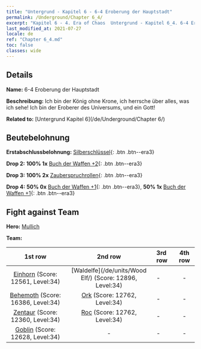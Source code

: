 ```yaml
---
title: "Untergrund - Kapitel 6 - 6-4 Eroberung der Hauptstadt"
permalink: /Underground/Chapter 6_4/
excerpt: "Kapitel 6 - 4. Era of Chaos  Untergrund - Kapitel 6_4. 6-4 Eroberung der Hauptstadt"
last_modified_at: 2021-07-27
locale: de
ref: "Chapter 6_4.md"
toc: false
classes: wide
---
```


## Details

 **Name:** 6-4 Eroberung der Hauptstadt

 **Beschreibung:** Ich bin der König ohne Krone, ich herrsche über alles, was ich sehe! Ich bin der Eroberer des Universums, und ein Gott!

 **Related to:** [Untergrund Kapitel 6](/de/Underground/Chapter 6/)

## Beutebelohnung

 **Erstabschlussbelohnung:** [Silberschlüssel](/ItemsDE/con_693/){: .btn .btn--era3}

 **Drop 2:** **100% 1x** [Buch der Waffen +2](/ItemsDE/mat_32/){: .btn .btn--era3}

 **Drop 3:** **100% 2x** [Zauberspruchrollen](/ItemsDE/con_694/){: .btn .btn--era3}

 **Drop 4:** **50% 0x** [Buch der Waffen +1](/ItemsDE/mat_25/){: .btn .btn--era3}, **50% 1x** [Buch der Waffen +1](/ItemsDE/mat_25/){: .btn .btn--era3}


## Fight against Team
 **Hero:** [Mullich](/de/heroes/Mullich/)

 **Team:**


  | 1st row | 2nd row | 3rd row | 4th row |
  |:----:|:----:|:----|:----:|
  | [Einhorn](/de/units/Unicorn/) (Score: 12561, Level:34)  | [Waldelfe](/de/units/Wood Elf/) (Score: 12896, Level:34)  | - | - |
  | [Behemoth](/de/units/Behemoth/) (Score: 16386, Level:34)  | [Ork](/de/units/Orc/) (Score: 12762, Level:34)  | - | - |
  | [Zentaur](/de/units/Centaur/) (Score: 12360, Level:34)  | [Roc](/de/units/Roc/) (Score: 12762, Level:34)  | - | - |
  | [Goblin](/de/units/Goblin/) (Score: 12628, Level:34)  | - | - | - |


